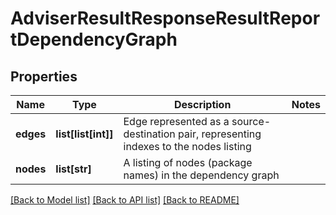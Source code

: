 # AdviserResultResponseResultReportDependencyGraph

## Properties
Name | Type | Description | Notes
------------ | ------------- | ------------- | -------------
**edges** | **list[list[int]]** | Edge represented as a source-destination pair, representing indexes to the nodes listing  |
**nodes** | **list[str]** | A listing of nodes (package names) in the dependency graph  |

[[Back to Model list]](../README.md#documentation-for-models) [[Back to API list]](../README.md#documentation-for-api-endpoints) [[Back to README]](../README.md)

